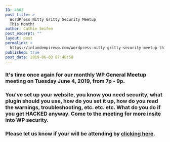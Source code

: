 ```yaml
---
ID: 4602
post_title: >
  WordPress Nitty Gritty Security Meetup
  This Month!
author: Cathie Seifen
post_excerpt: ""
layout: post
permalink: >
  https://inlandempirewp.com/wordpress-nitty-gritty-security-meetup-this-month/
published: true
post_date: 2019-06-03 07:48:50
---
```

<h3>It's time once again for our monthly WP General Meetup meeting on Tuesday June 4, 2019, from 7p - 9p.</h3>
<h3>You've set up your website, you know you need security, what plugin should you use, how do you set it up, how do you read the warnings, troubleshooting, etc. etc. etc. What do you do if you get HACKED anyway. Come to the meeting for more insite into WP security.</h3>
<h3>Please let us know if your will be attending by <a href="https://www.meetup.com/inlandempirewp/events/261242770/">clicking here</a>.</h3>